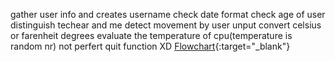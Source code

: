 gather user info and creates username
check date format
check age of user
distinguish techear and me
detect movement by user unput
convert celsius or farenheit degrees
evaluate the temperature of cpu(temperature is random nr)
not perfert quit function XD
[Flowchart](https://drive.google.com/file/d/157DhgMEiZTv_C3yyk9puzvVFNbju4tYZ/view?usp=sharing){:target="_blank"}
